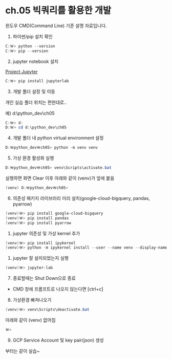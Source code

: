 # ch.05 빅쿼리를 활용한 개발

윈도우 CMD(Command Line) 기준 설명 자료입니다.

1. 파이썬/pip 설치 확인

```powershell
C:￦> python --version
C:￦> pip --version
```

2. jupyter notebook 설치

[Project Jupyter](https://jupyter.org/install)

```powershell
C:￦> pip install jupyterlab
```

3. 개발 폴더 설정 및 이동

개인 실습 폴더 위치는 편한대로..

예) d:\python_dev\ch05

```powershell
C:￦> d:
D:￦> cd d:\python_dev\ch05
```

4. 개발 폴더 내 python virtual environment 설정

```powershell
D:￦python_dev￦ch05> python -m venv venv
```

5. 가상 환경 활성화 실행

```powershell
D:￦python_dev￦ch05> venv\Scripts\activate.bat
```

실행하면 화면 Clear 이후 아래와 같이 (venv)가 앞에 붙음

```powershell
(venv) D:￦python_dev￦ch05>
```

6. 의존성 패키지 라이브러리 미리 설치(google-cloud-bigquery, pandas, pyarrow)

```powershell
(venv)￦> pip install google-cloud-bigquery
(venv)￦> pip install pandas
(venv)￦> pip install pyarrow
```

1. jupyter 의존성 및 가상 kernel 추가

```powershell
(venv)￦> pip install ipykernel
(venv)￦> python -m ipykernel install --user --name venv --display-name "bq-python-kernel"
```

1. jupyter 잘 설치되었는지 실행

```powershell
(venv)￦> jupyter-lab
```

7. 종료할때는 Shut Down으로 종료

 - CMD 창에 프롬프트로 나오지 않는다면 [ctrl+c]

8. 가상환경 빠져나오기

```powershell
(venv)￦> venv\Scripts\deactivate.bat
```

아래와 같이 (venv) 없어짐

```powershell
￦>
```

9. GCP Service Account 및 key pair(json) 생성

부터는 같이 실습~
